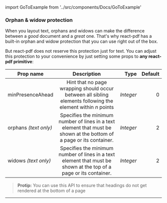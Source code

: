 import GoToExample from '../src/components/Docs/GoToExample'

### Orphan & widow protection

When you layout text, orphans and widows can make the difference between a _good_ document and a _great_ one. That's why react-pdf has a built-in orphan and widow protection that you can use right out of the box.

But react-pdf does not reserve this protection just for text. You can adjust this protection to your convenience by just setting some props to **any react-pdf primitive**:

| Prop name             |                                                     Description                                                      |      Type | Default |
| --------------------- | :------------------------------------------------------------------------------------------------------------------: | --------: | ------: |
| minPresenceAhead      |     Hint that no page wrapping should occur between all sibling elements following the element within _n_ points     | _Integer_ |       0 |
| orphans _(text only)_ | Specifies the minimum number of lines in a text element that must be shown at the bottom of a page or its container. | _Integer_ |       2 |
| widows _(text only)_  |  Specifies the minimum number of lines in a text element that must be shown at the top of a page or its container.   | _Integer_ |       2 |

> **Protip:** You can use this API to ensure that headings do not get rendered at the bottom of a page

<GoToExample name="orphans-and-widows" />

---
